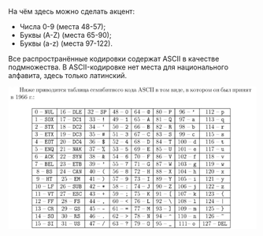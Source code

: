 На чём здесь можно сделать акцент:
- Числа 0-9 (места 48-57);
- Буквы (A-Z) (места 65-90);
- Буквы (a-z) (места 97-122).

Все распространённые кодировки содержат ASCII в качестве подмножества.
В ASCII-кодировке нет места для национального алфавита, здесь только латинский.


![](ASCII.png)


